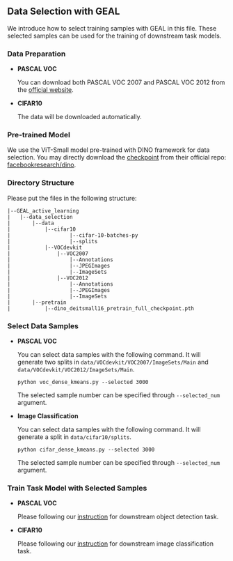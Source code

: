 ## Data Selection with GEAL

We introduce how to select training samples with GEAL in this file. These selected samples can be used for the training of downstream task models.

### Data Preparation

+ **PASCAL VOC**

  You can download both PASCAL VOC 2007 and PASCAL VOC 2012 from the [official website](http://host.robots.ox.ac.uk/pascal/VOC/index.html). 
+ **CIFAR10**
  
  The data will be downloaded automatically.

### Pre-trained Model

We use the ViT-Small model pre-trained with DINO framework for data selection. You may directly download the [checkpoint](https://dl.fbaipublicfiles.com/dino/dino_deitsmall16_pretrain/dino_deitsmall16_pretrain_full_checkpoint.pth) from their official repo: [facebookresearch/dino](https://github.com/facebookresearch/dino).

### Directory Structure

Please put the files in the following structure:

```
|--GEAL_active_learning
|	|--data_selection
|		|--data
|			|--cifar10
|					|--cifar-10-batches-py
|					|--splits
|			|--VOCdevkit
|				|--VOC2007
|					|--Annotations
|					|--JPEGImages
|					|--ImageSets
|				|--VOC2012
|					|--Annotations
|					|--JPEGImages
|					|--ImageSets
|		|--pretrain
|			|--dino_deitsmall16_pretrain_full_checkpoint.pth
```

### Select Data Samples

+ **PASCAL VOC**

  You can select data samples with the following command. It will generate two splits in `data/VOCdevkit/VOC2007/ImageSets/Main` and `data/VOCdevkit/VOC2012/ImageSets/Main`.

  ```
  python voc_dense_kmeans.py --selected 3000
  ```

  The selected sample number can be specified through `--selected_num`  argument. 

+ **Image Classification**

  You can select data samples with the following command. It will generate a split in `data/cifar10/splits`.

  ```
  python cifar_dense_kmeans.py --selected 3000
  ```

  The selected sample number can be specified through `--selected_num`  argument. 

### Train Task Model with Selected Samples

+ **PASCAL VOC**

  Please following our [instruction](../downstream/detection) for downstream object detection task.
+ **CIFAR10**

  Please following our [instruction](../downstream/classification) for downstream image classification task.

